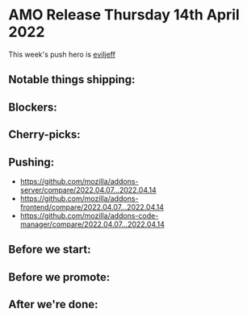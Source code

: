 # AMO Release Thursday 14th April 2022

This week's push hero is [eviljeff](https://github.com/eviljeff)

## Notable things shipping:

## Blockers:

## Cherry-picks:

## Pushing:

- https://github.com/mozilla/addons-server/compare/2022.04.07...2022.04.14
- https://github.com/mozilla/addons-frontend/compare/2022.04.07...2022.04.14
- https://github.com/mozilla/addons-code-manager/compare/2022.04.07...2022.04.14

## Before we start:

## Before we promote:

## After we're done:
